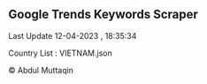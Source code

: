 

## Google Trends Keywords Scraper 
 
Last Update 12-04-2023 , 18:35:34

Country List :
VIETNAM.json



© Abdul Muttaqin 
